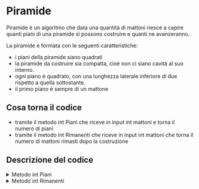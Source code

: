 # Piramide

Piramide è un algoritmo che data una quantità di mattoni riesce a capire quanti piani di una piramide si possono costruire e quanti ne avanzeranno.

La piramide è formata con le seguenti caratteristiche:

- i piani della piramide siano quadrati
- la piramide da costruire sia compatta, cioè non ci siano cavità al suo interno. 
- ogni piano è quadrato, con una lunghezza laterale inferiore di due rispetto a quella sottostante.
- il primo piano è sempre di un mattone

## Cosa torna il codice

- tramite il metodo int Piani che riceve in input int mattoni e torna il numero di piani
- tramite il metodo int Rimanenti che riceve in input int mattoni che torna il numero di mattoni rimasti dopo la costruzione

## Descrizione del codice

<details>
<summary>Metodo int Piani</summary>

```c#
public static int Piani( int mattoni )
{
    if(mattoni <= 0)
        return 0;
    
    bool flag = true;
    int piani = 0;
    int mattnec = 0;
    int matt = 1;

    while(flag)
    {
        flag = (Math.Pow((matt),2)) + mattnec <= mattoni ? true : false;
        
        if(flag){
            mattnec = mattnec + (int)(Math.Pow((matt),2));
            matt+=2;
            piani++;
        }
        
    }
    
    return piani;
}
```

Questo algoritmo calcola la quantità di piani che si possono costruire dati i mattoni
</details>

<details>
<summary>Metodo int Rimanenti</summary>

```c#
public static int Rimanenti( int mattoni )
{
    if(mattoni <= 0)
        return 0;
            
    bool flag = true;
    int mattnec = 0;
    int matt = 1;

    while(flag)
    {
        flag = (Math.Pow((matt),2)) + mattnec <= mattoni ? true : false;
                
        if(flag){
            mattnec = mattnec + (int)(Math.Pow((matt),2));
            matt+=2;
        }        
    }

    return mattoni - mattnec;
}
```
Questo algoritmo calcola la quantità di mattoni rimanenti dopo aver costruito la piramide
</details>
